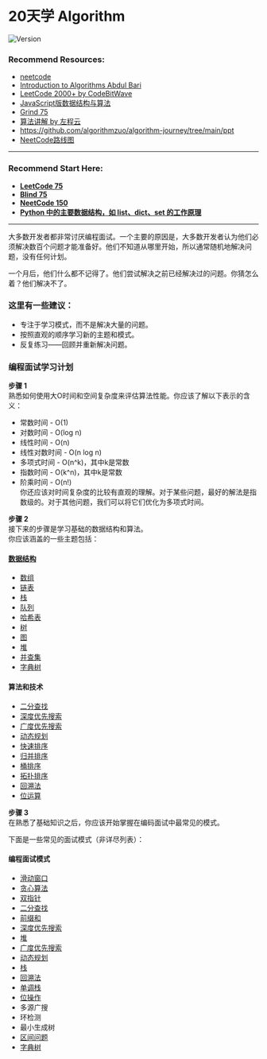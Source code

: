 # 20天学 Algorithm

![Version](https://img.shields.io/badge/version-1.0.0-blue)

### Recommend Resources:

- [neetcode](https://neetcode.io/courses/dsa-for-beginners/0)
- [Introduction to Algorithms Abdul Bari](https://www.youtube.com/watch?v=0IAPZzGSbME&list=PLDN4rrl48XKpZkf03iYFl-O29szjTrs_O)
- [LeetCode 2000+ by CodeBitWave](https://codebitwave.com/leetcode-2000/)
- [JavaScript版数据结构与算法](https://www.youtube.com/playlist?list=PLwIrqQCQ5pQmjH6YyFvH2A9FYL6bBB4Ra)
- [Grind 75](https://www.techinterviewhandbook.org/grind75)
- [算法讲解 by 左程云](https://www.youtube.com/watch?v=KNLRjg4utQc&list=PLvKfL6GtwDxwuyrpAJfU3HTnPZl4WnraE)
- https://github.com/algorithmzuo/algorithm-journey/tree/main/ppt
- [NeetCode路线图](https://neetcode.io/roadmap)
------

### Recommend Start Here:

- **[LeetCode 75](https://github.com/uwspstar/20-Day-Challenge-List/blob/main/Algorithm/Leetcode%2075.md)**
- **[Blind 75](https://github.com/uwspstar/20-Day-Challenge-List/blob/main/Algorithm/Blind%2075.md)**
- **[NeetCode 150](https://github.com/uwspstar/20-Day-Challenge-List/blob/main/Algorithm/NeetCode%20150.md)**
- **[Python 中的主要数据结构，如 list、dict、set 的工作原理](https://github.com/uwspstar/20-Day-Challenge-List/blob/main/Algorithm/Python%20%E4%B8%AD%E7%9A%84%E4%B8%BB%E8%A6%81%E6%95%B0%E6%8D%AE%E7%BB%93%E6%9E%84%EF%BC%8C%E5%A6%82%20%60list%60%E3%80%81%60dict%60%E3%80%81%60set%60%20%E7%9A%84%E5%B7%A5%E4%BD%9C%E5%8E%9F%E7%90%86.md)**

------
 
大多数开发者都非常讨厌编程面试。一个主要的原因是，大多数开发者认为他们必须解决数百个问题才能准备好。他们不知道从哪里开始，所以通常随机地解决问题，没有任何计划。  

一个月后，他们什么都不记得了。他们尝试解决之前已经解决过的问题。你猜怎么着？他们解决不了。  

### 这里有一些建议：  

- 专注于学习模式，而不是解决大量的问题。  
- 按照直观的顺序学习新的主题和模式。  
- 反复练习——回顾并重新解决问题。  

### 编程面试学习计划
**步骤 1**  
熟悉如何使用大O时间和空间复杂度来评估算法性能。你应该了解以下表示的含义：  

- 常数时间 - O(1)  
- 对数时间 - O(log n)  
- 线性时间 - O(n)  
- 线性对数时间 - O(n log n)  
- 多项式时间 - O(n^k)，其中k是常数  
- 指数时间 - O(k^n)，其中k是常数  
- 阶乘时间 - O(n!)  
你还应该对时间复杂度的比较有直观的理解。对于某些问题，最好的解法是指数级的。对于其他问题，我们可以将它们优化为多项式时间。  

**步骤 2**  
接下来的步骤是学习基础的数据结构和算法。  
你应该涵盖的一些主题包括：  

#### [数据结构](https://github.com/uwspstar/20-Day-Challenge-List/blob/main/Algorithm/Python%20%E4%B8%AD%E7%9A%84%E4%B8%BB%E8%A6%81%E6%95%B0%E6%8D%AE%E7%BB%93%E6%9E%84%EF%BC%8C%E5%A6%82%20%60list%60%E3%80%81%60dict%60%E3%80%81%60set%60%20%E7%9A%84%E5%B7%A5%E4%BD%9C%E5%8E%9F%E7%90%86.md)  
- [数组](https://github.com/uwspstar/20-Day-Challenge-List/blob/main/Algorithm/Day2_Array.md)  
- [链表](https://github.com/uwspstar/20-Day-Challenge-List/tree/main/Algorithm/%E9%93%BE%E8%A1%A8)  
- [栈](https://github.com/uwspstar/20-Day-Challenge-List/tree/main/Algorithm/Stack)  
- [队列](https://github.com/uwspstar/20-Day-Challenge-List/tree/main/Algorithm/%E9%98%9F%E5%88%97)  
- [哈希表](https://github.com/uwspstar/20-Day-Challenge-List/tree/main/Algorithm/%E5%93%88%E5%B8%8C%E8%A1%A8)  
- [树](https://github.com/uwspstar/20-Day-Challenge-List/tree/main/Algorithm/Tree)  
- [图](https://github.com/uwspstar/20-Day-Challenge-List/tree/main/Algorithm/Graph)  
- [堆](https://github.com/uwspstar/20-Day-Challenge-List/tree/main/Algorithm/%E5%A0%86)  
- [并查集](https://github.com/uwspstar/20-Day-Challenge-List/blob/main/Algorithm/%E5%B9%B6%E6%9F%A5%E9%9B%86)  
- [字典树](https://github.com/uwspstar/20-Day-Challenge-List/tree/main/Algorithm/%E5%AD%97%E5%85%B8%E6%A0%91) 

#### 算法和技术  
- [二分查找](https://github.com/uwspstar/20-Day-Challenge-List/tree/main/Algorithm/%E4%BA%8C%E5%88%86%E6%9F%A5%E6%89%BE)  
- [深度优先搜索](https://github.com/uwspstar/20-Day-Challenge-List/tree/main/Algorithm/%E6%B7%B1%E5%BA%A6%E4%BC%98%E5%85%88%E6%90%9C%E7%B4%A2)    
- [广度优先搜索](https://github.com/uwspstar/20-Day-Challenge-List/tree/main/Algorithm/%E5%B9%BF%E5%BA%A6%E4%BC%98%E5%85%88%E6%90%9C%E7%B4%A2)    
- [动态规划](https://github.com/uwspstar/20-Day-Challenge-List/tree/main/Algorithm/%E5%8A%A8%E6%80%81%E8%A7%84%E5%88%92)   
- [快速排序](https://github.com/uwspstar/20-Day-Challenge-List/tree/main/Algorithm/%E5%BF%AB%E9%80%9F%E6%8E%92%E5%BA%8F)  
- [归并排序](https://github.com/uwspstar/20-Day-Challenge-List/tree/main/Algorithm/%E5%BD%92%E5%B9%B6%E6%8E%92%E5%BA%8F)  
- [桶排序](https://github.com/uwspstar/20-Day-Challenge-List/tree/main/Algorithm/%E6%A1%B6%E6%8E%92%E5%BA%8F)  
- [拓扑排序](https://github.com/uwspstar/20-Day-Challenge-List/tree/main/Algorithm/%E6%8B%93%E6%89%91%E6%8E%92%E5%BA%8F)  
- [回溯法](https://github.com/uwspstar/20-Day-Challenge-List/tree/main/Algorithm/%E5%9B%9E%E6%BA%AF%E6%B3%95)    
- [位运算](https://github.com/uwspstar/20-Day-Challenge-List/tree/main/Algorithm/%E4%BD%8D%E8%BF%90%E7%AE%97)
  
**步骤 3**  
在熟悉了基础知识之后，你应该开始掌握在编码面试中最常见的模式。  

下面是一些常见的面试模式（非详尽列表）：  

#### 编程面试模式
- [滑动窗口](https://github.com/uwspstar/20-Day-Challenge-List/tree/main/Algorithm/%E6%BB%91%E5%8A%A8%E7%AA%97%E5%8F%A3) 
- [贪心算法](https://github.com/uwspstar/20-Day-Challenge-List/tree/main/Algorithm/%E8%B4%AA%E5%BF%83%E7%AE%97%E6%B3%95) 
- [双指针](https://github.com/uwspstar/20-Day-Challenge-List/tree/main/Algorithm/%E5%8F%8C%E6%8C%87%E9%92%88) 
- [二分查找](https://github.com/uwspstar/20-Day-Challenge-List/tree/main/Algorithm/%E4%BA%8C%E5%88%86%E6%9F%A5%E6%89%BE)  
- [前缀和](https://github.com/uwspstar/20-Day-Challenge-List/tree/main/Algorithm/%E5%89%8D%E7%BC%80%E5%92%8C)  
- [深度优先搜索](https://github.com/uwspstar/20-Day-Challenge-List/tree/main/Algorithm/%E6%B7%B1%E5%BA%A6%E4%BC%98%E5%85%88%E6%90%9C%E7%B4%A2)  
- [堆](https://github.com/uwspstar/20-Day-Challenge-List/tree/main/Algorithm/%E5%A0%86)    
- [广度优先搜索](https://github.com/uwspstar/20-Day-Challenge-List/tree/main/Algorithm/%E5%B9%BF%E5%BA%A6%E4%BC%98%E5%85%88%E6%90%9C%E7%B4%A2)  
- [动态规划](https://github.com/uwspstar/20-Day-Challenge-List/tree/main/Algorithm/%E5%8A%A8%E6%80%81%E8%A7%84%E5%88%92) 
- [栈](https://github.com/uwspstar/20-Day-Challenge-List/tree/main/Algorithm/Stack)   
- [回溯法](https://github.com/uwspstar/20-Day-Challenge-List/tree/main/Algorithm/%E5%9B%9E%E6%BA%AF%E6%B3%95)  
- [单调栈](https://github.com/uwspstar/20-Day-Challenge-List/blob/main/Algorithm/%E5%8D%95%E8%B0%83%E6%A0%88/readme.md)  
- [位操作](https://github.com/uwspstar/20-Day-Challenge-List/tree/main/Algorithm/%E4%BD%8D%E8%BF%90%E7%AE%97)  
- 多源广搜  
- 环检测  
- 最小生成树  
- [区间问题](https://github.com/uwspstar/20-Day-Challenge-List/tree/main/Algorithm/%E5%8C%BA%E9%97%B4)  
- [字典树](https://github.com/uwspstar/20-Day-Challenge-List/tree/main/Algorithm/%E5%AD%97%E5%85%B8%E6%A0%91) 




